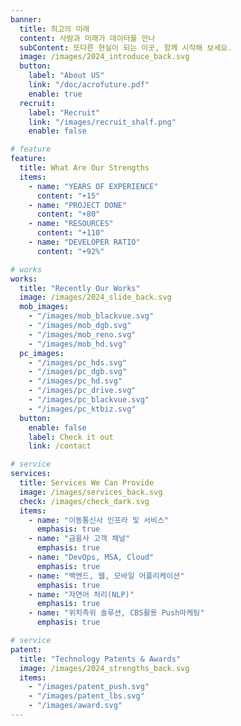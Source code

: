 ```yaml
---
banner:
  title: 최고의 미래
  content: 사람과 미래가 데이터를 만나
  subContent: 또다른 현실이 되는 이곳, 함께 시작해 보세요.
  image: /images/2024_introduce_back.svg
  button:
    label: "About US"
    link: "/doc/acrofuture.pdf"
    enable: true
  recruit:
    label: "Recruit"
    link: "/images/recruit_shalf.png"
    enable: false

# feature
feature:
  title: What Are Our Strengths
  items:
    - name: "YEARS OF EXPERIENCE"
      content: "+15"
    - name: "PROJECT DONE"
      content: "+80"
    - name: "RESOURCES"
      content: "+110"
    - name: "DEVELOPER RATIO"
      content: "+92%"

# works
works:
  title: "Recently Our Works"
  image: /images/2024_slide_back.svg
  mob_images:
    - "/images/mob_blackvue.svg"
    - "/images/mob_dgb.svg"
    - "/images/mob_reno.svg"
    - "/images/mob_hd.svg"
  pc_images:
    - "/images/pc_hds.svg"
    - "/images/pc_dgb.svg"
    - "/images/pc_hd.svg"
    - "/images/pc_drive.svg"
    - "/images/pc_blackvue.svg"
    - "/images/pc_ktbiz.svg"
  button:
    enable: false
    label: Check it out
    link: /contact

# service
services:
  title: Services We Can Provide
  image: /images/services_back.svg
  check: /images/check_dark.svg
  items:
    - name: "이동통신사 인프라 및 서비스"
      emphasis: true
    - name: "금융사 고객 채널"
      emphasis: true
    - name: "DevOps, MSA, Cloud"
      emphasis: true
    - name: "백엔드, 웹, 모바일 어플리케이션"
      emphasis: true
    - name: "자연어 처리(NLP)"
      emphasis: true
    - name: "위치측위 솔루션, CBS활용 Push마케팅"
      emphasis: true

# service
patent:
  title: "Technology Patents & Awards"
  image: /images/2024_strengths_back.svg
  items:
    - "/images/patent_push.svg"
    - "/images/patent_lbs.svg"
    - "/images/award.svg"
---
```

